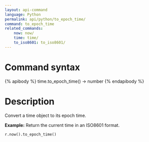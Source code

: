 ```yaml
---
layout: api-command 
language: Python
permalink: api/python/to_epoch_time/
command: to_epoch_time
related_commands:
    now: now/
    time: time/
    to_iso8601: to_iso8601/
---
```


# Command syntax #

{% apibody %}
time.to_epoch_time() &rarr; number
{% endapibody %}

# Description #

Convert a time object to its epoch time.

__Example:__ Return the current time in an ISO8601 format.

```py
r.now().to_epoch_time()
```


